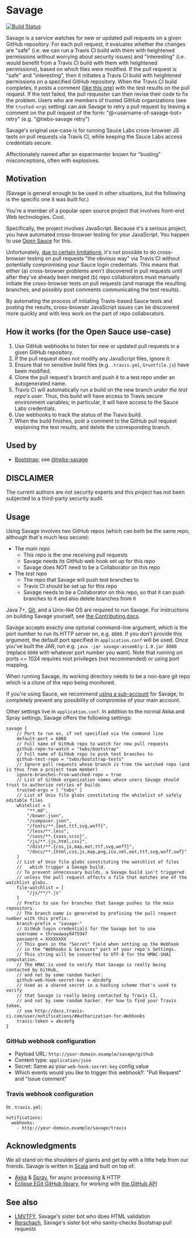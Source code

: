 Savage
======
[![Build Status](https://travis-ci.org/twbs/savage.svg?branch=master)](https://travis-ci.org/twbs/savage)

Savage is a service watches for new or updated pull requests on a given GitHub repository. For each pull request, it evaluates whether the changes are "safe" (i.e. we can run a Travis CI build with them with heightened permissions without worrying about security issues) and "interesting" (i.e. would benefit from a Travis CI build with them with heightened permissions), based on which files were modified. If the pull request is "safe" and "interesting", then it initiates a Travis CI build with heightened permissions on a specified GitHub repository. When the Travis CI build completes, it posts a comment ([like this one](https://github.com/twbs/bootstrap/pull/15178#issuecomment-63756231)) with the test results on the pull request. If the test failed, the pull requester can then revise their code to fix the problem.
Users who are members of trusted GitHub organizations (see the `trusted-orgs` setting) can ask Savage to retry a pull request by leaving a comment on the pull request of the form: "@\<username-of-savage-bot> retry" (e.g. "@twbs-savage retry")

Savage's original use-case is for running Sauce Labs cross-browser JS tests on pull requests via Travis CI, while keeping the Sauce Labs access credentials secure.

Affectionately named after an experimenter known for "busting" misconceptions, often with explosives.

## Motivation
(Savage is general enough to be used in other situations, but the following is the specific one it was built for.)

You're a member of a popular open source project that involves front-end Web technologies. Cool.

Specifically, the project involves JavaScript. Because it's a serious project, you have automated cross-browser testing for your JavaScript. You happen to use [Open Sauce](https://saucelabs.com/opensauce) for this.

Unfortunately, [due to certain limitations](http://support.saucelabs.com/entries/25614798-How-can-we-set-up-an-open-source-account-that-runs-tests-on-people-s-pull-requests-), it's not possible to do cross-browser testing on pull requests "the obvious way" via Travis CI without potentially compromising your Sauce login credentials. This means that either (a) cross-browser problems aren't discovered in pull requests until after they've already been merged (b) repo collaborators must manually initiate the cross-browser tests on pull requests (and manage the resulting branches, and possibly post comments communicating the test results).

By automating the process of initiating Travis-based Sauce tests and posting the results, cross-browser JavaScript issues can be discovered more quickly and with less work on the part of repo collaborators.

## How it works (for the Open Sauce use-case)
1. Use GitHub webhooks to listen for new or updated pull requests in a given GitHub repository.
2. If the pull request does not modify any JavaScript files, ignore it.
3. Ensure that no sensitive build files (e.g. `.travis.yml`, `Gruntfile.js`) have been modified.
4. Clone the pull request's branch and push it to a test repo under an autogenerated name.
5. Travis CI will automatically run a build on the new branch *under the test repo's user*. Thus, this build will have access to Travis secure environment variables; in particular, it will have access to the Sauce Labs credentials.
6. Use webhooks to track the status of the Travis build.
7. When the build finishes, post a comment to the GitHub pull request explaining the test results, and delete the corresponding branch.

## Used by
* [Bootstrap](https://github.com/twbs/bootstrap); see [@twbs-savage](https://github.com/twbs-savage)

## DISCLAIMER
The current authors are not security experts and this project has not been subjected to a third-party security audit.

## Usage
Using Savage involves two GitHub repos (which can both be the same repo, although that's much less secure):
* The *main repo*
  * This repo is the one receiving pull requests
  * Savage needs its GitHub web hook set up for this repo
  * Savage does NOT need to be a Collaborator on this repo
* The *test repo*
  * The repo that Savage will push test branches to
  * Travis CI should be set up for this repo
  * Savage needs to be a Collaborator on this repo, so that it can push branches to it and also delete branches from it

Java 7+, [Git](http://git-scm.com/), and a Unix-like OS are required to run Savage. For instructions on building Savage yourself, see [the Contributing docs](https://github.com/twbs/savage/blob/master/CONTRIBUTING.md).

Savage accepts exactly one optional command-line argument, which is the port number to run its HTTP server on, e.g. `8080`. If you don't provide this argument, the default port specified in `application.conf` will be used. Once you've built the JAR, run e.g. `java -jar savage-assembly-1.0.jar 8080` (replace `8080` with whatever port number you want). Note that running on ports <= 1024 requires root privileges (not recommended) or using port mapping.

When running Savage, its working directory needs to be a non-bare git repo which is a clone of the repo being monitored.

If you're using Sauce, we recommend [using a sub-account](https://saucelabs.com/sub-accounts) for Savage, to completely prevent any possibility of compromise of your main account.

Other settings live in `application.conf`. In addition to the normal Akka and Spray settings, Savage offers the following settings:
```
savage {
    // Port to run on, if not specified via the command line
    default-port = 6060
    // Full name of GitHub repo to watch for new pull requests
    github-repo-to-watch = "twbs/bootstrap"
    // Full name of GitHub repo to push test branches to
    github-test-repo = "twbs/bootstrap-tests"
    // Ignore pull requests whose branch is from the watched repo (and is thus from a project team member)
    ignore-branches-from-watched-repo = true
    // List of GitHub organization names whose users Savage should trust to authorize retries of builds
    trusted-orgs = [ "twbs" ]
    // List of Unix file globs constituting the whitelist of safely editable files
    whitelist = [
        "**.md",
        "/bower.json",
        "/composer.json",
        "/fonts/**.{eot,ttf,svg,woff}",
        "/less/**.less",
        "/sass/**.{sass,scss}",
        "/js/**.{js,html,css}",
        "/dist/**.{css,js,map,eot,ttf,svg,woff}",
        "/docs/**.{html,css,js,map,png,ico,xml,eot,ttf,svg,woff,swf}"
    ]
    // List of Unix file globs constituting the watchlist of files
    //   which trigger a Savage build.
    // To prevent unnecessary builds, a Savage build isn't triggered
    // unless the pull request affects a file that matches one of the watchlist globs.
    file-watchlist = [
        "/js/**/*.js"
    ]
    // Prefix to use for branches that Savage pushes to the main repository.
    // The branch name is generated by prefixing the pull request number with this prefix.
    branch-prefix = "savage-"
    // GitHub login credentials for the Savage bot to use
    username = throwaway9475947
    password = XXXXXXXX
    // This goes in the "Secret" field when setting up the Webhook
    // in the "Webhooks & Services" part of your repo's Settings.
    // This string will be converted to UTF-8 for the HMAC-SHA1 computation.
    // The HMAC is used to verify that Savage is really being contacted by GitHub,
    // and not by some random hacker.
    github-web-hook-secret-key = abcdefg
    // Used as a shared secret in a hashing scheme that's used to verify
    // that Savage is really being contacted by Travis CI,
    // and not by some random hacker. For how to find your Travis token,
    // see http://docs.travis-ci.com/user/notifications/#Authorization-for-Webhooks
    travis-token = abcdefg
}
```

### GitHub webhook configuration

* Payload URL: `http://your-domain.example/savage/github`
* Content type: `application/json`
* Secret: Same as your `web-hook-secret-key` config value
* Which events would you like to trigger this webhook?: "Pull Request" and "Issue comment"

### Travis webhook configuration
In `.travis.yml`:
```
notifications:
  webhooks:
    - http://your-domain.example/savage/travis
```

## Acknowledgments
We all stand on the shoulders of giants and get by with a little help from our friends. Savage is written in [Scala](http://www.scala-lang.org) and built on top of:
* [Akka](http://akka.io) & [Spray](http://spray.io), for async processing & HTTP
* [Eclipse EGit GitHub library](https://github.com/eclipse/egit-github), for working with [the GitHub API](https://developer.github.com/v3/)

## See also
* [LMVTFY](https://github.com/cvrebert/lmvtfy), Savage's sister bot who does HTML validation
* [Rorschach](https://github.com/twbs/rorschach), Savage's sister bot who sanity-checks Bootstrap pull requests
